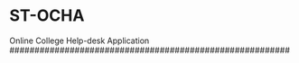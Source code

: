 # ST-OCHA
Online College Help-desk Application
########################################################
